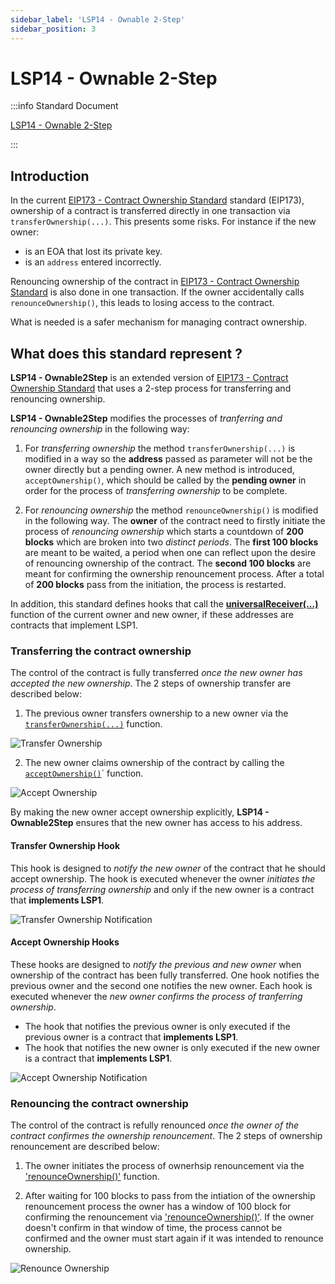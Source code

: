 ```yaml
---
sidebar_label: 'LSP14 - Ownable 2-Step'
sidebar_position: 3
---
```


# LSP14 - Ownable 2-Step

:::info Standard Document

[LSP14 - Ownable 2-Step](https://github.com/lukso-network/LIPs/blob/main/LSPs/LSP-14-Ownable2Step.md)

:::

## Introduction

In the current [EIP173 - Contract Ownership Standard](https://eips.ethereum.org/EIPS/eip-173) standard (EIP173), ownership of a contract is transferred directly in one transaction via `transferOwnership(...)`. This presents some risks. For instance if the new owner:

- is an EOA that lost its private key.
- is an `address` entered incorrectly.

Renouncing ownership of the contract in [EIP173 - Contract Ownership Standard](https://eips.ethereum.org/EIPS/eip-173) is also done in one transaction. If the owner accidentally calls `renounceOwnership()`, this leads to losing access to the contract.

What is needed is a safer mechanism for managing contract ownership.

## What does this standard represent ?

**LSP14 - Ownable2Step** is an extended version of [EIP173 - Contract Ownership Standard](https://eips.ethereum.org/EIPS/eip-173) that uses a 2-step process for transferring and renouncing ownership.

**LSP14 - Ownable2Step** modifies the processes of _tranferring and renouncing ownership_ in the following way:

1. For _transferring ownership_ the method `transferOwnership(...)` is modified in a way so the **address** passed as parameter will not be the owner directly but a pending owner. A new method is introduced, `acceptOwnership()`, which should be called by the **pending owner** in order for the process of _transferring ownership_ to be complete.

2. For _renouncing ownership_ the method `renounceOwnership()` is modified in the following way. The **owner** of the contract need to firstly initiate the process of _renouncing ownership_ which starts a countdown of **200 blocks** which are broken into two _distinct periods_. The **first 100 blocks** are meant to be waited, a period when one can reflect upon the desire of renouncing ownership of the contract. The **second 100 blocks** are meant for confirming the ownership renouncement process. After a total of **200 blocks** pass from the initiation, the process is restarted.

In addition, this standard defines hooks that call the **[universalReceiver(...)](../smart-contracts/lsp0-erc725-account.md#universalreceiver)** function of the current owner and new owner, if these addresses are contracts that implement LSP1.

### Transferring the contract ownership

The control of the contract is fully transferred _once the new owner has accepted the new ownership_. The 2 steps of ownership transfer are described below:

1. The previous owner transfers ownership to a new owner via the [`transferOwnership(...)`](../smart-contracts/lsp14-ownable-2-step.md#transferownership) function.

![Transfer Ownership](/img/standards/lsp14/transfer-ownership.jpeg)

2. The new owner claims ownership of the contract by calling the [`acceptOwnership()`](../smart-contracts/lsp14-ownable-2-step.md#acceptownership)` function.

![Accept Ownership](/img/standards/lsp14/accept-ownership.jpeg)

By making the new owner accept ownership explicitly, **LSP14 - Ownable2Step** ensures that the new owner has access to his address.

#### Transfer Ownership Hook

This hook is designed to _notify the new owner_ of the contract that he should accept ownership.
The hook is executed whenever the owner _initiates the process of transferring ownership_ and only if the new owner is a contract that **implements LSP1**.

![Transfer Ownership Notification](/img/standards/lsp14/transfer-ownership-notification.jpeg)

#### Accept Ownership Hooks

These hooks are designed to _notify the previous and new owner_ when ownership of the contract has been fully transferred. One hook notifies the previous owner and the second one notifies the new owner.
Each hook is executed whenever the _new owner confirms the process of tranferring ownership_.

- The hook that notifies the previous owner is only executed if the previous owner is a contract that **implements LSP1**.
- The hook that notifies the new owner is only executed if the new owner is a contract that **implements LSP1**.

![Accept Ownership Notification](/img/standards/lsp14/accept-ownership-notification.jpeg)

### Renouncing the contract ownership

The control of the contract is refully renounced _once the owner of the contract confirmes the ownership renouncement_. The 2 steps of ownership renouncement are described below:

1. The owner initiates the process of ownerhsip renouncement via the ['renounceOwnership()'](../smart-contracts/lsp14-ownable-2-step.md#renounceownership) function.

2. After waiting for 100 blocks to pass from the intiation of the ownership renouncement process the owner has a window of 100 block for confirming the renouncement via ['renounceOwnership()'](../smart-contracts/lsp14-ownable-2-step.md#renounceownership). If the owner doesn't confirm in that window of time, the process cannot be confirmed and the owner must start again if it was intended to renounce ownership.

![Renounce Ownership](/img/standards/lsp14/renounce-ownership.jpeg)
